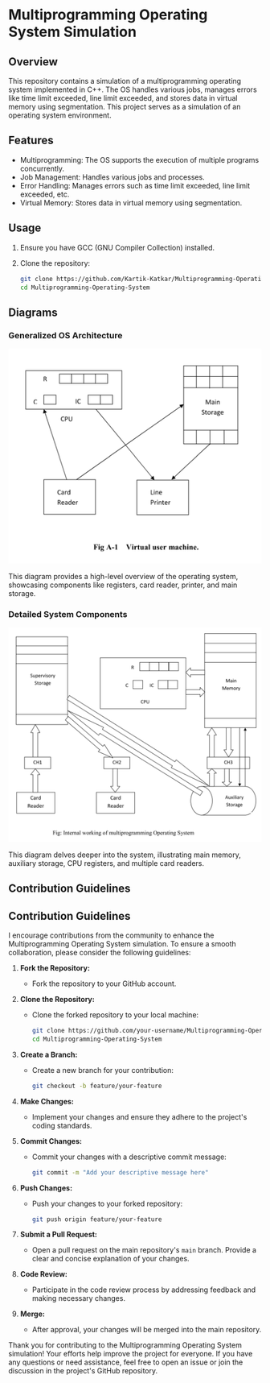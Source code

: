 # Multiprogramming Operating System Simulation

## Overview

This repository contains a simulation of a multiprogramming operating system implemented in C++. The OS handles various jobs, manages errors like time limit exceeded, line limit exceeded, and stores data in virtual memory using segmentation. This project serves as a simulation of an operating system environment.

## Features

- Multiprogramming: The OS supports the execution of multiple programs concurrently.
- Job Management: Handles various jobs and processes.
- Error Handling: Manages errors such as time limit exceeded, line limit exceeded, etc.
- Virtual Memory: Stores data in virtual memory using segmentation.

## Usage

1. Ensure you have GCC (GNU Compiler Collection) installed.
2. Clone the repository:

    ```bash
    git clone https://github.com/Kartik-Katkar/Multiprogramming-Operating-System.git
    cd Multiprogramming-Operating-System
    ```

## Diagrams

### Generalized OS Architecture

![Generalized OS Architecture](/Images/generalized_os_architecture.png)

This diagram provides a high-level overview of the operating system, showcasing components like registers, card reader, printer, and main storage.

### Detailed System Components

![Detailed System Components](/Images/detailed_system_components.png)

This diagram delves deeper into the system, illustrating main memory, auxiliary storage, CPU registers, and multiple card readers.

## Contribution Guidelines

## Contribution Guidelines

I encourage contributions from the community to enhance the Multiprogramming Operating System simulation. To ensure a smooth collaboration, please consider the following guidelines:

1. **Fork the Repository:**
   - Fork the repository to your GitHub account.

2. **Clone the Repository:**
   - Clone the forked repository to your local machine:

     ```bash
     git clone https://github.com/your-username/Multiprogramming-Operating-System.git
     cd Multiprogramming-Operating-System
     ```

3. **Create a Branch:**
   - Create a new branch for your contribution:

     ```bash
     git checkout -b feature/your-feature
     ```

4. **Make Changes:**
   - Implement your changes and ensure they adhere to the project's coding standards.

5. **Commit Changes:**
   - Commit your changes with a descriptive commit message:

     ```bash
     git commit -m "Add your descriptive message here"
     ```

6. **Push Changes:**
   - Push your changes to your forked repository:

     ```bash
     git push origin feature/your-feature
     ```

7. **Submit a Pull Request:**
   - Open a pull request on the main repository's `main` branch. Provide a clear and concise explanation of your changes.

8. **Code Review:**
   - Participate in the code review process by addressing feedback and making necessary changes.

9. **Merge:**
   - After approval, your changes will be merged into the main repository.

Thank you for contributing to the Multiprogramming Operating System simulation! Your efforts help improve the project for everyone. If you have any questions or need assistance, feel free to open an issue or join the discussion in the project's GitHub repository.
